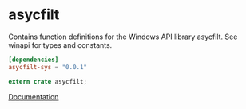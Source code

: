 # asycfilt #
Contains function definitions for the Windows API library asycfilt. See winapi for types and constants.

```toml
[dependencies]
asycfilt-sys = "0.0.1"
```

```rust
extern crate asycfilt;
```

[Documentation](https://retep998.github.io/doc/asycfilt/)
